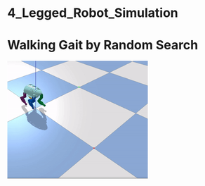 # 4_Legged_Robot_Simulation
# Walking Gait by Random Search
![image](https://github.com/chiahohsiung/4_Legged_Robot_Simulation/blob/master/random_search_demo.gif)
